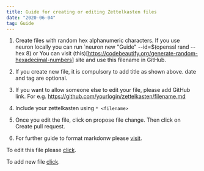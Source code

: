 ```yaml
---
title: Guide for creating or editing Zettelkasten files
date: "2020-06-04"
tag: Guide
---
```


   1. Create files with random hex alphanumeric characters. If you use neuron locally you can run `neuron new "Guide" --id=$(openssl rand --hex 8)
      or
      You can visit (this)[https://codebeautify.org/generate-random-hexadecimal-numbers] site and use this filename in GitHub.
   
   2. If you create new file, it is compulsory to add title as shown above. date and tag are optional.


   3. If you want to allow someone else to edit your file, please add GitHub link.
      For e.g. https://github.com/yourlogin/zettelkasten/filename.md

   4. Include your zettelkasten using `* <filename>`
  
   5. Once you edit the file, click on propose file change. Then click on Create pull request. 

   6. For further guide to format markdonw  please [visit](https://neuron.zettel.page/2011402.html).

To edit this file please [click](https://github.com/ankitadhandha/zettelkasten/edit/master/0eb48602.md).

To add new file [click](https://github.com/ankitadhandha/zettelkasten/new/master).
